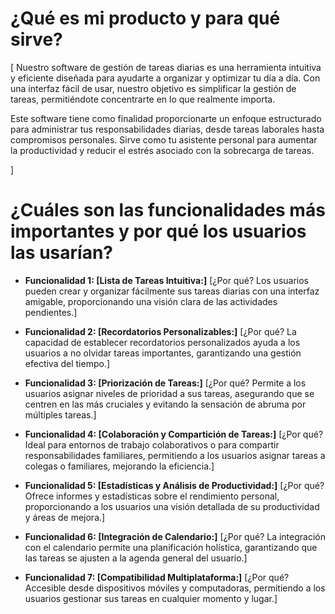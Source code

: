 # ¿Qué es mi producto y para qué sirve?

[ Nuestro software de gestión de tareas diarias es una herramienta intuitiva y eficiente diseñada para ayudarte a organizar y optimizar tu día a día. Con una interfaz fácil de usar, nuestro objetivo es simplificar la gestión de tareas, permitiéndote concentrarte en lo que realmente importa.

Este software tiene como finalidad proporcionarte un enfoque estructurado para administrar tus responsabilidades diarias, desde tareas laborales hasta compromisos personales. Sirve como tu asistente personal para aumentar la productividad y reducir el estrés asociado con la sobrecarga de tareas.

]

# ¿Cuáles son las funcionalidades más importantes y por qué los usuarios las usarían?

- **Funcionalidad 1: [Lista de Tareas Intuitiva:]**
  [¿Por qué? Los usuarios pueden crear y organizar fácilmente sus tareas diarias con una interfaz amigable, proporcionando una visión clara de las actividades pendientes.]

- **Funcionalidad 2: [Recordatorios Personalizables:]**
  [¿Por qué? La capacidad de establecer recordatorios personalizados ayuda a los usuarios a no olvidar tareas importantes, garantizando una gestión efectiva del tiempo.]

- **Funcionalidad 3: [Priorización de Tareas:]**
  [¿Por qué? Permite a los usuarios asignar niveles de prioridad a sus tareas, asegurando que se centren en las más cruciales y evitando la sensación de abruma por múltiples tareas.]
  
- **Funcionalidad 4: [Colaboración y Compartición de Tareas:]**
  [¿Por qué? Ideal para entornos de trabajo colaborativos o para compartir responsabilidades familiares, permitiendo a los usuarios asignar tareas a colegas o familiares, mejorando la eficiencia.]

- **Funcionalidad 5: [Estadísticas y Análisis de Productividad:]**
  [¿Por qué? Ofrece informes y estadísticas sobre el rendimiento personal, proporcionando a los usuarios una visión detallada de su productividad y áreas de mejora.]

- **Funcionalidad 6: [Integración de Calendario:]**
  [¿Por qué? La integración con el calendario permite una planificación holística, garantizando que las tareas se ajusten a la agenda general del usuario.]

- **Funcionalidad 7: [Compatibilidad Multiplataforma:]**
  [¿Por qué? Accesible desde dispositivos móviles y computadoras, permitiendo a los usuarios gestionar sus tareas en cualquier momento y lugar.]